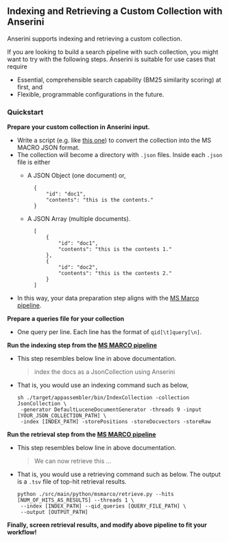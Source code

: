 ## Indexing and Retrieving a Custom Collection with Anserini

Anserini supports indexing and retrieving a custom collection. 

If you are looking to build a search pipeline with such collection, you might want to try with the following steps. Anserini is suitable for use cases that require
* Essential, comprehensible search capability (BM25 similarity scoring) at first, and
* Flexible, programmable configurations in the future.

### Quickstart 

<b>Prepare your custom collection in Anserini input.</b> 
    
* Write a script (e.g. like [this one](https://github.com/castorini/anserini/blob/master/src/main/python/msmarco/convert_collection_to_jsonl.py)) to convert the collection into the MS MACRO JSON format. 
* The collection will become a directory with <code>.json</code> files. Inside each <code>.json</code> file is either 
	* A JSON Object (one document) or,

		    {
		        "id": "doc1",
		        "contents": "this is the contents."
		    }
		    
	* A JSON Array (multiple documents). 
		 
		    [
		        {
		            "id": "doc1",
		            "contents": "this is the contents 1."
		        },
		        {
		            "id": "doc2",
                    "contents": "this is the contents 2."
		        }
		    ]

		    
* In this way, your data preparation step aligns with the [MS Marco pipeline](https://github.com/castorini/anserini/blob/master/docs/experiments-msmarco-passage.md#data-prep).

<b>Prepare a queries file for your collection</b> 
* One query per line. Each line has the format of `qid[\t]query[\n]`. 

<b>Run the indexing step from the [MS MARCO pipeline](https://github.com/castorini/anserini/blob/master/docs/experiments-msmarco-passage.md)</b>
* This step resembles below line in above documentation. 
    > index the docs as a JsonCollection using Anserini
    
* That is, you would use an indexing command such as below, 
    
    ```
    sh ./target/appassembler/bin/IndexCollection -collection JsonCollection \
     -generator DefaultLuceneDocumentGenerator -threads 9 -input [YOUR_JSON_COLLECTION_PATH] \
     -index [INDEX_PATH] -storePositions -storeDocvectors -storeRaw 
    ```
<b>Run the retrieval step from the [MS MARCO pipeline](https://github.com/castorini/anserini/blob/master/docs/experiments-msmarco-passage.md#retrieving-and-evaluating-the-dev-set)</b> 
* This step resembles below line in above documentation.   
    > We can now retrieve this ...

* That is, you would use a retrieving command such as below. The output is a <code>.tsv</code> file of top-hit retrieval results.  
    ```
    python ./src/main/python/msmarco/retrieve.py --hits [NUM_OF_HITS_AS_RESULTS] --threads 1 \
     --index [INDEX_PATH] --qid_queries [QUERY_FILE_PATH] \
     --output [OUTPUT_PATH]
    ```
<b>Finally, screen retrieval results, and modify above pipeline to fit your workflow!</b>
